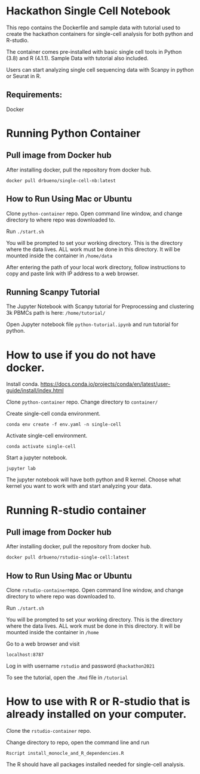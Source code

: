 # Hackathon Single Cell Notebook
This repo contains the Dockerfile and sample data with tutorial used to create the hackathon containers for single-cell 
analysis for both python and R-studio.

The container comes pre-installed with basic single cell tools in Python (3.8) and R (4.1.1). 
Sample Data with tutorial also included.

Users can start analyzing single cell sequencing data with Scanpy in python or Seurat in R.   

## Requirements:
Docker

# Running Python Container
## Pull image from Docker hub
After installing docker, pull the repository from docker hub. 

```docker pull drbueno/single-cell-nb:latest ```

## How to Run Using Mac or Ubuntu 
Clone ```python-container``` repo. Open command line window, and change directory to where repo was downloaded to. 

Run 
```./start.sh```

You will be prompted to set your working directory. This is the directory where the data lives. 
ALL work must be done in this directory. It will be mounted inside the container in ```/home/data```

After entering the path of your local work directory, follow instructions to copy and paste link with 
IP address to a web browser.


## Running Scanpy Tutorial

The Jupyter Notebook with Scanpy tutorial for Preprocessing and clustering 3k PBMCs path is here:
```/home/tutorial/```

Open Jupyter notebook file ```python-tutorial.ipynb``` and run tutorial for python.

# How to use if you do not have docker.
Install conda. 
<https://docs.conda.io/projects/conda/en/latest/user-guide/install/index.html>

Clone ```python-container``` repo. Change directory to ```container/```

Create single-cell conda environment. 

```conda env create -f env.yaml -n single-cell```

Activate single-cell environment. 

```conda activate single-cell```

Start a jupyter notebook.

```jupyter lab```

The jupyter notebook will have both python and R kernel.
Choose what kernel you want to work with and start
analyzing your data. 

# Running R-studio container 

## Pull image from Docker hub
After installing docker, pull the repository from docker hub. 

```docker pull drbueno/rstudio-single-cell:latest ```

## How to Run Using Mac or Ubuntu 
Clone ```rstudio-container```repo. Open command line window, and change directory to where repo was downloaded to. 

Run 
```./start.sh```

You will be prompted to set your working directory. This is the directory where the data lives. 
ALL work must be done in this directory. It will be mounted inside the container in ```/home```

Go to a web browser and visit 

```localhost:8787```

Log in with username ```rstudio``` and password ```@hackathon2021```

To see the tutorial, open  the ```.Rmd``` file in ```/tutorial```

# How to use with R or R-studio that is already installed on your computer. 

Clone the ```rstudio-container``` repo. 

Change directory to repo, open the command line and run 

```Rscript install_monocle_and_R_dependencies.R```

The R should have all packages installed needed for single-cell analysis. 













